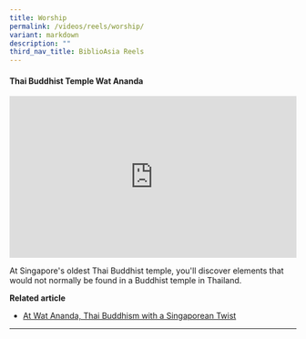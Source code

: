 ```yaml
---
title: Worship
permalink: /videos/reels/worship/
variant: markdown
description: ""
third_nav_title: BiblioAsia Reels
---
```

#### <b>Thai Buddhist Temple Wat Ananda</b>
 
<style>.embed-container {position: relative; padding-bottom: 56.25%; height: 0; overflow: hidden; max-width: 100%; } .embed-container iframe, .embed-container object, .embed-container embed { position: absolute; top: 0; left: 0; width: 100%; height: 100%; }</style><div class="embed-container"><iframe src="https://www.youtube.com/embed/bFZM2C5XXBw" frameborder="0" allowfullscreen=""></iframe></div>

At Singapore's oldest Thai Buddhist temple, you'll discover elements that would not normally be found in a Buddhist temple in Thailand.

**Related article** <br>
* [At Wat Ananda, Thai Buddhism with a Singaporean Twist](/vol-20/issue-3/oct-dec-2024/wat-ananda-metyarama-thai-buddhist-temple/)

<hr>